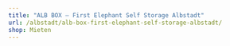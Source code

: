 ```yaml
---
title: "ALB BOX – First Elephant Self Storage Albstadt"
url: /albstadt/alb-box-first-elephant-self-storage-albstadt/
shop: Mieten
---
```

